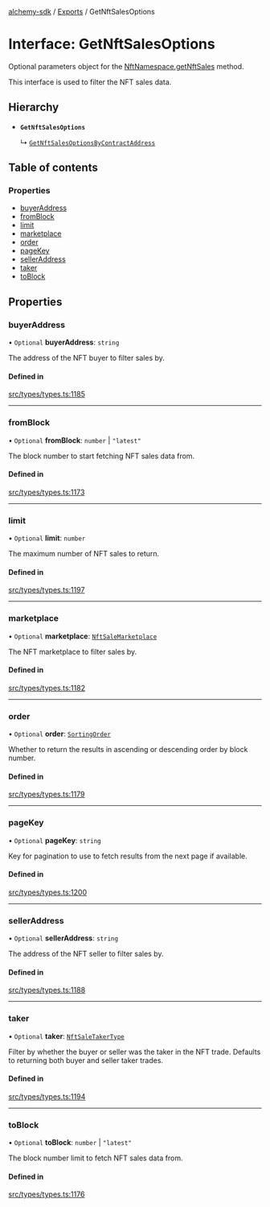 [alchemy-sdk](../README.md) / [Exports](../modules.md) / GetNftSalesOptions

# Interface: GetNftSalesOptions

Optional parameters object for the [NftNamespace.getNftSales](../classes/NftNamespace.md#getnftsales) method.

This interface is used to filter the NFT sales data.

## Hierarchy

- **`GetNftSalesOptions`**

  ↳ [`GetNftSalesOptionsByContractAddress`](GetNftSalesOptionsByContractAddress.md)

## Table of contents

### Properties

- [buyerAddress](GetNftSalesOptions.md#buyeraddress)
- [fromBlock](GetNftSalesOptions.md#fromblock)
- [limit](GetNftSalesOptions.md#limit)
- [marketplace](GetNftSalesOptions.md#marketplace)
- [order](GetNftSalesOptions.md#order)
- [pageKey](GetNftSalesOptions.md#pagekey)
- [sellerAddress](GetNftSalesOptions.md#selleraddress)
- [taker](GetNftSalesOptions.md#taker)
- [toBlock](GetNftSalesOptions.md#toblock)

## Properties

### buyerAddress

• `Optional` **buyerAddress**: `string`

The address of the NFT buyer to filter sales by.

#### Defined in

[src/types/types.ts:1185](https://github.com/alchemyplatform/alchemy-sdk-js/blob/7bf2430/src/types/types.ts#L1185)

___

### fromBlock

• `Optional` **fromBlock**: `number` \| ``"latest"``

The block number to start fetching NFT sales data from.

#### Defined in

[src/types/types.ts:1173](https://github.com/alchemyplatform/alchemy-sdk-js/blob/7bf2430/src/types/types.ts#L1173)

___

### limit

• `Optional` **limit**: `number`

The maximum number of NFT sales to return.

#### Defined in

[src/types/types.ts:1197](https://github.com/alchemyplatform/alchemy-sdk-js/blob/7bf2430/src/types/types.ts#L1197)

___

### marketplace

• `Optional` **marketplace**: [`NftSaleMarketplace`](../enums/NftSaleMarketplace.md)

The NFT marketplace to filter sales by.

#### Defined in

[src/types/types.ts:1182](https://github.com/alchemyplatform/alchemy-sdk-js/blob/7bf2430/src/types/types.ts#L1182)

___

### order

• `Optional` **order**: [`SortingOrder`](../enums/SortingOrder.md)

Whether to return the results in ascending or descending order by block number.

#### Defined in

[src/types/types.ts:1179](https://github.com/alchemyplatform/alchemy-sdk-js/blob/7bf2430/src/types/types.ts#L1179)

___

### pageKey

• `Optional` **pageKey**: `string`

Key for pagination to use to fetch results from the next page if available.

#### Defined in

[src/types/types.ts:1200](https://github.com/alchemyplatform/alchemy-sdk-js/blob/7bf2430/src/types/types.ts#L1200)

___

### sellerAddress

• `Optional` **sellerAddress**: `string`

The address of the NFT seller to filter sales by.

#### Defined in

[src/types/types.ts:1188](https://github.com/alchemyplatform/alchemy-sdk-js/blob/7bf2430/src/types/types.ts#L1188)

___

### taker

• `Optional` **taker**: [`NftSaleTakerType`](../enums/NftSaleTakerType.md)

Filter by whether the buyer or seller was the taker in the NFT trade.
Defaults to returning both buyer and seller taker trades.

#### Defined in

[src/types/types.ts:1194](https://github.com/alchemyplatform/alchemy-sdk-js/blob/7bf2430/src/types/types.ts#L1194)

___

### toBlock

• `Optional` **toBlock**: `number` \| ``"latest"``

The block number limit to fetch NFT sales data from.

#### Defined in

[src/types/types.ts:1176](https://github.com/alchemyplatform/alchemy-sdk-js/blob/7bf2430/src/types/types.ts#L1176)
